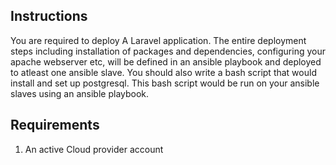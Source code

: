 ## Instructions
You are required to deploy A Laravel application. The entire deployment steps including installation of packages and dependencies,
configuring your apache webserver etc, will be defined in an ansible playbook and
deployed to atleast one ansible slave.
You should also write a bash script that would install and set up postgresql. This bash
script would be run on your ansible slaves using an ansible playbook.
## Requirements
1. An active Cloud provider account




